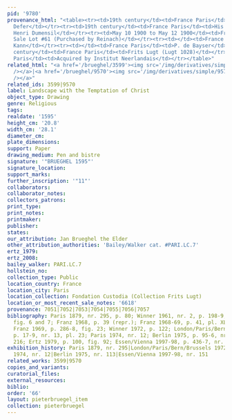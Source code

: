 ```yaml
---
pid: '9780'
provenance_html: "<table><tr><td>19th century</td><td>France Paris</td><td>Pierre
  Defer</td></tr><tr><td>19th century</td><td>France Paris</td><td>His son-in-law
  Henri Dumensil</td></tr><tr><td>May 10 1900 to May 12 1900</td><td>France Paris</td><td>His
  Sale Lot #61 (Purchased by Reinach)</td></tr><tr><td></td><td>France Paris</td><td>Max
  Kann</td></tr><tr><td></td><td>France Paris</td><td>P. de Bayser</td></tr><tr><td>20th
  century</td><td>France Paris</td><td>Frits Lugt (Lugt 1028)</td></tr><tr><td>1953</td><td>France
  Paris</td><td>Acquired by Institut Neerlandais</td></tr></table>"
related_html: "<a href='/brueghel/3599'><img src='/img/derivatives/simple/3599/thumbnail.jpg'
  /></a>|<a href='/brueghel/9570'><img src='/img/derivatives/simple/9570/thumbnail.jpg'
  /></a>"
related_ids: 3599|9570
label: Landscape with the Temptation of Christ
object_type: Drawing
genre: Religious
tags:
realdate: '1595'
height_cm: '20.8'
width_cm: '28.1'
diameter_cm:
plate_dimensions:
support: Paper
drawing_medium: Pen and bistre
signature: '"BRUEGHEL 1595"'
signature_location:
support_marks:
further_inscription: '"11"'
collaborators:
collaborator_notes:
collectors_patrons:
print_type:
print_notes:
printmaker:
publisher:
states:
our_attribution: Jan Brueghel the Elder
other_attribution_authorities: 'Bailey/Walker cat. #PARI.LC.7'
ertz_1979:
ertz_2008:
bailey_walker: PARI.LC.7
hollstein_no:
collection_type: Public
location_country: France
location_city: Paris
location_collection: Fondation Custodia (Collection Frits Lugt)
location_or_most_recent_sale_notes: '6618'
provenance: 7051|7052|7053|7054|7055|7056|7057
bibliography: Paris 1879, nr. 295, p. 80; Winner 1961, nr. 2, p. 198-9, 200, 203,
  fig. 6 and 7; Franz 1968, p. 39 (repr.); Franz 1968-69, p. 41, pl. XL, fig. 62;
  Franz 1969, p. 286-8, fig. 23; Winner 1972, p. 122; London/Paris/Bern/Brussels 1972,
  p. 17-9, nr. 13, pl. 23; Paris 1974, nr. 12; Berlin 1975, p. 95-6, nr. 113, pl.
  216; Ertz 1979, p. 100, fig. 92; Essen/Vienna 1997-98, p. 436-7, nr. 151, ill.
exhibition_history: Paris 1879, nr. 295|London/Paris/Bern/Brussels 1972, nr. 13|Paris
  1974, nr. 12|Berlin 1975, nr. 113|Essen/Vienna 1997-98, nr. 151
related_works: 3599|9570
copies_and_variants:
curatorial_files:
external_resources:
biblio:
order: '66'
layout: pieterbruegel_item
collection: pieterbruegel
---
```

